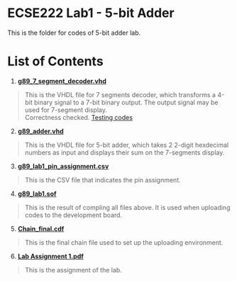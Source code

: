 # ECSE222 Lab1 - 5-bit Adder  
This is the folder for codes of 5-bit adder lab.  

# List of Contents  
1) [__g89_7_segment_decoder.vhd__](https://github.com/Catosine/ECSE222---VHDL/blob/master/Lab1/code/g89_7_segment_decoder.vhd)  
> This is the VHDL file for 7 segments decoder, which transforms a 4-bit binary signal to a 7-bit binary output. The output signal may be used for 7-segment display.  
> Correctness checked. [Testing codes](https://github.com/Catosine/ECSE222---VHDL/blob/master/Lab1/code/g89_7_segment_decoder.vht)

2) [__g89_adder.vhd__  ](https://github.com/Catosine/ECSE222---VHDL/blob/master/Lab1/code/g89_adder.vhd)
> This is the VHDL file for 5-bit adder, which takes 2 2-digit hexdecimal numbers as input and displays their sum on the 7-segments display.  

3) [__g89_lab1_pin_assignment.csv__](https://github.com/Catosine/ECSE222---VHDL/blob/master/Lab1/g89_lab1_pin_assignment.csv)  
> This is the CSV file that indicates the pin assignment.  

4) [__g89_lab1.sof__](https://github.com/Catosine/ECSE222---VHDL/blob/master/Lab1/g89_lab1.sof)  
> This is the result of compling all files above. It is used when uploading codes to the development board.  

5) [__Chain_final.cdf__](https://github.com/Catosine/ECSE222---VHDL/blob/master/Lab1/Chain_final.cdf)  
> This is the final chain file used to set up the uploading environment.  

6) [__Lab Assignment 1.pdf__](https://github.com/Catosine/ECSE222---VHDL/blob/master/Lab1/Lab%20Assignment%201.pdf)  
> This is the assignment of the lab.  
